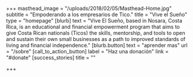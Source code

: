 +++
masthead_image = "/uploads/2018/02/05/Masthead-Home.jpg"
subtitle = "Empoderando a los empresarios de Tico."
title = "Vive el Sueño"
type = "homepage"
[blurb]
text = "Vive El Sueño, based in Nosara, Costa Rica, is an educational and financial empowerment program that aims to give Costa Rican nationals (Ticos) the skills, mentorship, and tools to open and sustain their own small businesses as a path to improved standards of living and financial independence."
[blurb.button]
text = "aprender mas"
url = "/sobre"
[call_to_action_button]
label = "Haz una donación"
link = "#donate"
[success_stories]
title = ""

+++
